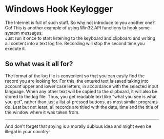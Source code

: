 # Windows Hook Keylogger
The Internet is full of such stuff. So why not introduce to you another one? Go! This is another example of using Win32 API functions to hook some system messages.  
Just run it once to start listening to the keyboard and clipboard and writing all content into a text log file. Recording will stop the second time you execute it.  
## So what was it all for?
The format of the log file is convenient so that you can easily find the record you are looking for. For this, the entered text is saved taking into account upper and lower case letters, in accordance with the selected input language. When any other text will be copied to the clipboard, it will also be stored to the log file. Thus, you get readable text like "what you see is what you get", rather than just a list of pressed buttons, as most similar programs do. Last but not least, all records are titled with the date, time and the title of the window where it was taken from.  
_______________
And don't forget that spying is a morally dubious idea and might even be illegal in your country!
